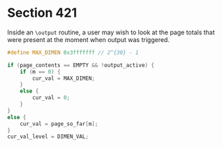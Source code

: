 # Section 421

Inside an `\output` routine, a user may wish to look at the page totals that were present at the moment when output was triggered.

```c include/constants.h
#define MAX_DIMEN 0x3fffffff // 2^{30} - 1
```

```c << Fetch something on the |page_so_far| >>=
if (page_contents == EMPTY && !output_active) {
    if (m == 0) {
        cur_val = MAX_DIMEN;
    }
    else {
        cur_val = 0;
    }
}
else {
    cur_val = page_so_far[m];
}
cur_val_level = DIMEN_VAL;
```
